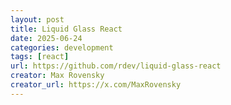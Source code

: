 ```yaml
---
layout: post
title: Liquid Glass React
date: 2025-06-24
categories: development
tags: [react]
url: https://github.com/rdev/liquid-glass-react
creator: Max Rovensky
creator_url: https://x.com/MaxRovensky
---
```

